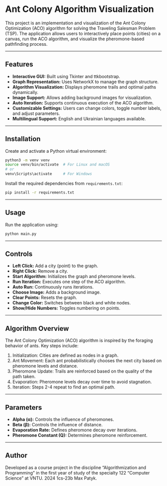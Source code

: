 # Ant Colony Algorithm Visualization

This project is an implementation and visualization of the Ant Colony Optimization (ACO)
algorithm for solving the Traveling Salesman Problem (TSP). The
application allows users to interactively place points (cities) on a canvas, run the
ACO algorithm, and visualize the pheromone-based pathfinding process.

---

## Features  

- **Interactive GUI:** Built using Tkinter and ttkbootstrap.
- **Graph Representation:** Uses NetworkX to manage the graph structure.
- **Algorithm Visualization:** Displays pheromone trails and optimal paths dynamically.
- **Image Support:** Allows adding background images for visualization.
- **Auto Iteration:** Supports continuous execution of the ACO algorithm.
- **Customizable Settings:** Users can change colors, toggle number labels, and adjust parameters.
- **Multilingual Support:** English and Ukrainian languages available.

---

## Installation

Create and activate a Python virtual environment:  

```bash
python3 -m venv venv
source venv/bin/activate  # For Linux and macOS
# or
venv\Scripts\activate     # For Windows
```

Install the required dependencies from `requirements.txt`:  

```bash
pip install -r requirements.txt
```

---

## Usage

Run the application using:

```bash
python main.py
```

---

## Controls 

- **Left Click:** Add a city (point) to the graph.
- **Right Click:** Remove a city.
- **Start Algorithm:** Initializes the graph and pheromone levels.
- **Run Iteration:** Executes one step of the ACO algorithm.
- **Auto Run:** Continuously runs iterations.
- **Choose Image:** Adds a background image.
- **Clear Points:** Resets the graph.
- **Change Color:** Switches between black and white nodes.
- **Show/Hide Numbers:** Toggles numbering on points.

---

## Algorithm Overview

The Ant Colony Optimization (ACO) algorithm is inspired by the foraging behavior of ants. Key steps include:

1. Initialization: Cities are defined as nodes in a graph.
2. Ant Movement: Each ant probabilistically chooses the next city based on pheromone levels and distance.
3. Pheromone Update: Trails are reinforced based on the quality of the path taken.
4. Evaporation: Pheromone levels decay over time to avoid stagnation.
5. Iteration: Steps 2-4 repeat to find an optimal path.

---

## Parameters

- **Alpha (α):** Controls the influence of pheromones.
- **Beta (β):** Controls the influence of distance.
- **Evaporation Rate:** Defines pheromone decay over iterations.
- **Pheromone Constant (Q):** Determines pheromone reinforcement.

---

## Author

Developed as a course project in the discipline “Algorithmization and Programming” in the first year of study of the specialty 122 “Computer Science” at VNTU.
2024 1cs-23b Max Patyk.
